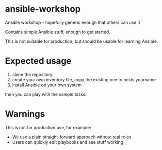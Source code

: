 # ansible-workshop
Ansible workshop - hopefully generic enough that others can use it


Contains simple Ansible stuff, enough to get started.

This is not suitable for production, but should be usable for learning Ansible.

# Expected usage

1. clone the repository
2. create your own inventory file, copy the existing one to hosts.yourname
3. install Ansible on your own system

then you can play with the sample tasks.

# Warnings

This is not for production use, for example:
* We use a plain straight-forward approach without real roles
* Users can quickly edit playbooks and see stuff working
